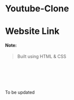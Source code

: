 # Youtube-Clone


# Website Link

#### Note:
> Built using HTML & CSS
> 

</br></br></br></br></br>
To be updated
</br></br></br></br></br>
